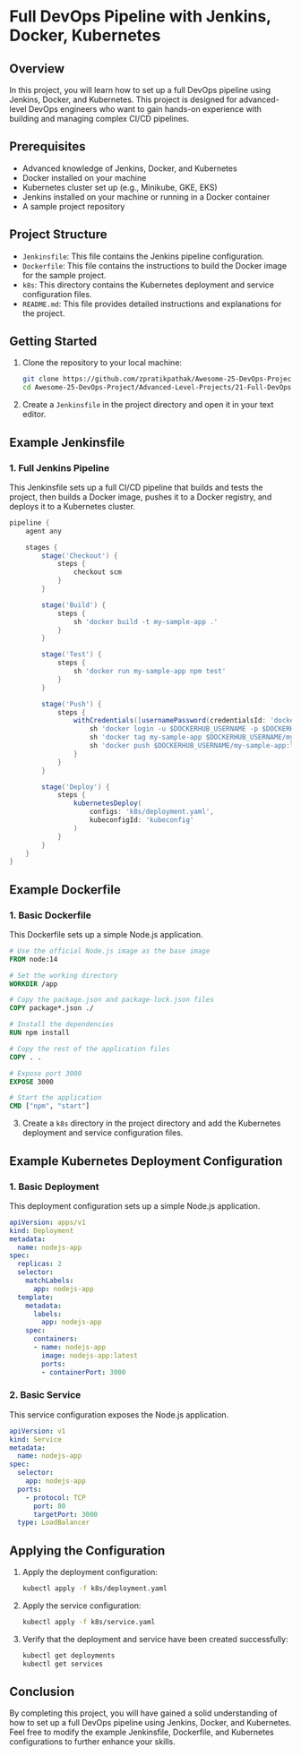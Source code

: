 # Full DevOps Pipeline with Jenkins, Docker, Kubernetes

## Overview

In this project, you will learn how to set up a full DevOps pipeline using Jenkins, Docker, and Kubernetes. This project is designed for advanced-level DevOps engineers who want to gain hands-on experience with building and managing complex CI/CD pipelines.

## Prerequisites

- Advanced knowledge of Jenkins, Docker, and Kubernetes
- Docker installed on your machine
- Kubernetes cluster set up (e.g., Minikube, GKE, EKS)
- Jenkins installed on your machine or running in a Docker container
- A sample project repository

## Project Structure

- `Jenkinsfile`: This file contains the Jenkins pipeline configuration.
- `Dockerfile`: This file contains the instructions to build the Docker image for the sample project.
- `k8s`: This directory contains the Kubernetes deployment and service configuration files.
- `README.md`: This file provides detailed instructions and explanations for the project.

## Getting Started

1. Clone the repository to your local machine:
   ```bash
   git clone https://github.com/zpratikpathak/Awesome-25-DevOps-Project.git
   cd Awesome-25-DevOps-Project/Advanced-Level-Projects/21-Full-DevOps-Pipeline-with-Jenkins-Docker-Kubernetes
   ```

2. Create a `Jenkinsfile` in the project directory and open it in your text editor.

## Example Jenkinsfile

### 1. Full Jenkins Pipeline

This Jenkinsfile sets up a full CI/CD pipeline that builds and tests the project, then builds a Docker image, pushes it to a Docker registry, and deploys it to a Kubernetes cluster.

```groovy
pipeline {
    agent any

    stages {
        stage('Checkout') {
            steps {
                checkout scm
            }
        }

        stage('Build') {
            steps {
                sh 'docker build -t my-sample-app .'
            }
        }

        stage('Test') {
            steps {
                sh 'docker run my-sample-app npm test'
            }
        }

        stage('Push') {
            steps {
                withCredentials([usernamePassword(credentialsId: 'dockerhub-credentials', usernameVariable: 'DOCKERHUB_USERNAME', passwordVariable: 'DOCKERHUB_PASSWORD')]) {
                    sh 'docker login -u $DOCKERHUB_USERNAME -p $DOCKERHUB_PASSWORD'
                    sh 'docker tag my-sample-app $DOCKERHUB_USERNAME/my-sample-app:latest'
                    sh 'docker push $DOCKERHUB_USERNAME/my-sample-app:latest'
                }
            }
        }

        stage('Deploy') {
            steps {
                kubernetesDeploy(
                    configs: 'k8s/deployment.yaml',
                    kubeconfigId: 'kubeconfig'
                )
            }
        }
    }
}
```

## Example Dockerfile

### 1. Basic Dockerfile

This Dockerfile sets up a simple Node.js application.

```Dockerfile
# Use the official Node.js image as the base image
FROM node:14

# Set the working directory
WORKDIR /app

# Copy the package.json and package-lock.json files
COPY package*.json ./

# Install the dependencies
RUN npm install

# Copy the rest of the application files
COPY . .

# Expose port 3000
EXPOSE 3000

# Start the application
CMD ["npm", "start"]
```

3. Create a `k8s` directory in the project directory and add the Kubernetes deployment and service configuration files.

## Example Kubernetes Deployment Configuration

### 1. Basic Deployment

This deployment configuration sets up a simple Node.js application.

```yaml
apiVersion: apps/v1
kind: Deployment
metadata:
  name: nodejs-app
spec:
  replicas: 2
  selector:
    matchLabels:
      app: nodejs-app
  template:
    metadata:
      labels:
        app: nodejs-app
    spec:
      containers:
      - name: nodejs-app
        image: nodejs-app:latest
        ports:
        - containerPort: 3000
```

### 2. Basic Service

This service configuration exposes the Node.js application.

```yaml
apiVersion: v1
kind: Service
metadata:
  name: nodejs-app
spec:
  selector:
    app: nodejs-app
  ports:
    - protocol: TCP
      port: 80
      targetPort: 3000
  type: LoadBalancer
```

## Applying the Configuration

1. Apply the deployment configuration:
   ```bash
   kubectl apply -f k8s/deployment.yaml
   ```

2. Apply the service configuration:
   ```bash
   kubectl apply -f k8s/service.yaml
   ```

3. Verify that the deployment and service have been created successfully:
   ```bash
   kubectl get deployments
   kubectl get services
   ```

## Conclusion

By completing this project, you will have gained a solid understanding of how to set up a full DevOps pipeline using Jenkins, Docker, and Kubernetes. Feel free to modify the example Jenkinsfile, Dockerfile, and Kubernetes configurations to further enhance your skills.
